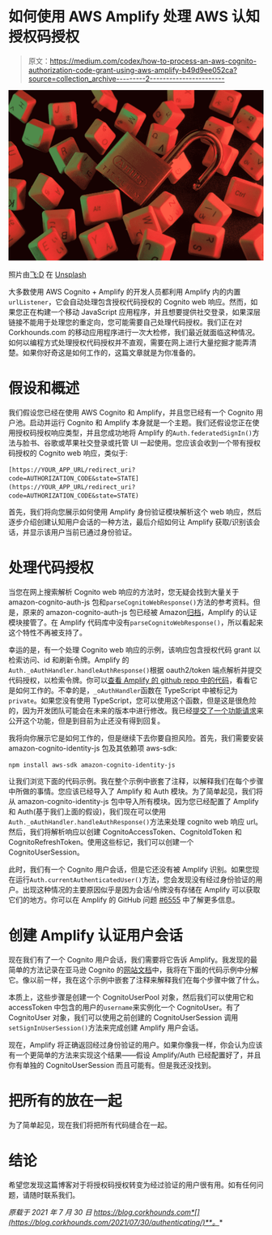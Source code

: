 # 如何使用 AWS Amplify 处理 AWS 认知授权码授权

> 原文：<https://medium.com/codex/how-to-process-an-aws-cognito-authorization-code-grant-using-aws-amplify-b49d9ee052ca?source=collection_archive---------2----------------------->

![](img/63860747d6b26162a1290398ff45b0bd.png)

照片由[飞:D](https://unsplash.com/@flyd2069?utm_source=medium&utm_medium=referral) 在 [Unsplash](https://unsplash.com?utm_source=medium&utm_medium=referral)

大多数使用 AWS Cognito + Amplify 的开发人员都利用 Amplify 内的内置`urlListener`，它会自动处理包含授权代码授权的 Cognito web 响应。然而，如果您正在构建一个移动 JavaScript 应用程序，并且想要提供社交登录，如果深层链接不能用于处理您的重定向，您可能需要自己处理代码授权。我们正在对 Corkhounds.com 的移动应用程序进行一次大检修，我们最近就面临这种情况。如何以编程方式处理授权代码授权并不直观，需要在网上进行大量挖掘才能弄清楚。如果你好奇这是如何工作的，这篇文章就是为你准备的。

# 假设和概述

我们假设您已经在使用 AWS Cognito 和 Amplify，并且您已经有一个 Cognito 用户池。启动并运行 Cognito 和 Amplify 本身就是一个主题。我们还假设您正在使用授权码授权响应类型，并且您成功地将 Amplify 的`Auth.federatedSignIn()`方法与脸书、谷歌或苹果社交登录或托管 UI 一起使用。您应该会收到一个带有授权码授权的 Cognito web 响应，类似于:

`[https://YOUR_APP_URL/redirect_uri?code=AUTHORIZATION_CODE&state=STATE](https://YOUR_APP_URL/redirect_uri?code=AUTHORIZATION_CODE&state=STATE)`

首先，我们将向您展示如何使用 Amplify 身份验证模块解析这个 web 响应，然后逐步介绍创建认知用户会话的一种方法，最后介绍如何让 Amplify 获取/识别该会话，并显示该用户当前已通过身份验证。

# 处理代码授权

当您在网上搜索解析 Cognito web 响应的方法时，您无疑会找到大量关于 amazon-cognito-auth-js 包和`parseCognitoWebResponse()`方法的参考资料。但是，原来的 amazon-cognito-auth-js 包已经被 Amazon[归档](https://github.com/amazon-archives/amazon-cognito-auth-js)，Amplify 的认证模块接管了。在 Amplify 代码库中没有`parseCognitoWebResponse()`，所以看起来这个特性不再被支持了。

幸运的是，有一个处理 Cognito web 响应的示例，该响应包含授权代码 grant 以检索访问、id 和刷新令牌。Amplify 的`Auth._oAuthHandler.handleAuthResponse()`根据 oauth2/token 端点解析并提交代码授权，以检索令牌。你可以[查看 Amplify 的 github repo 中的代码](https://github.com/aws-amplify/amplify-js/blob/6de9a1d743deef8de5205590bf7cf8134a5fb5f4/packages/auth/src/OAuth/OAuth.ts#L217)，看看它是如何工作的。不幸的是，`_oAuthHandler`函数在 TypeScript 中被标记为`private`。如果您没有使用 TypeScript，您可以使用这个函数，但是这是很危险的，因为开发团队可能会在未来的版本中进行修改。我已经[提交了一个功能请求](https://github.com/aws-amplify/amplify-js/issues/8933)来公开这个功能，但是到目前为止还没有得到回复。

我将向你展示它是如何工作的，但是继续下去你要自担风险。首先，我们需要安装 amazon-cognito-identity-js 包及其依赖项 aws-sdk:

`npm install aws-sdk amazon-cognito-identity-js`

让我们浏览下面的代码示例。我在整个示例中嵌套了注释，以解释我们在每个步骤中所做的事情。您应该已经导入了 Amplify 和 Auth 模块。为了简单起见，我们将从 amazon-cognito-identity-js 包中导入所有模块。因为您已经配置了 Amplify 和 Auth(基于我们上面的假设)，我们现在可以使用`Auth._oAuthHandler.handleAuthResponse()`方法来处理 cognito web 响应 url。然后，我们将解析响应以创建 CognitoAccessToken、CognitoIdToken 和 CognitoRefreshToken。使用这些标记，我们可以创建一个 CognitoUserSession。

此时，我们有一个 Cognito 用户会话，但是它还没有被 Amplify 识别。如果您现在运行`Auth.currentAuthenticatedUser()`方法，您会发现没有经过身份验证的用户。出现这种情况的主要原因似乎是因为会话/令牌没有存储在 Amplify 可以获取它们的地方。你可以在 Amplify 的 GitHub 问题 [#6555](https://github.com/aws-amplify/amplify-js/issues/6555) 中了解更多信息。

# 创建 Amplify 认证用户会话

现在我们有了一个 Cognito 用户会话，我们需要将它告诉 Amplify。我发现的最简单的方法记录在亚马逊 Cognito 的[网站文档](https://docs.aws.amazon.com/cognito/latest/developerguide/authentication.html)中，我将在下面的代码示例中分解它。像以前一样，我在这个示例中嵌套了注释来解释我们在每个步骤中做了什么。

本质上，这些步骤是创建一个 CognitoUserPool 对象，然后我们可以使用它和 accessToken 中包含的用户的`username`来实例化一个 CognitoUser。有了 CognitoUser 对象，我们可以使用之前创建的 CognitoUserSession 调用`setSignInUserSession()`方法来完成创建 Amplify 用户会话。

现在，Amplify 将正确返回经过身份验证的用户。如果你像我一样，你会认为应该有一个更简单的方法来实现这个结果——假设 Amplify/Auth 已经配置好了，并且你有单独的 CognitoUserSession 而且可能有。但是我还没找到。

# 把所有的放在一起

为了简单起见，现在我们将把所有代码缝合在一起。

# 结论

希望您发现这篇博客对于将授权码授权转变为经过验证的用户很有用。如有任何问题，请随时联系我们。

*原载于 2021 年 7 月 30 日 https://blog.corkhounds.com*[](https://blog.corkhounds.com/2021/07/30/authenticating/)**。**